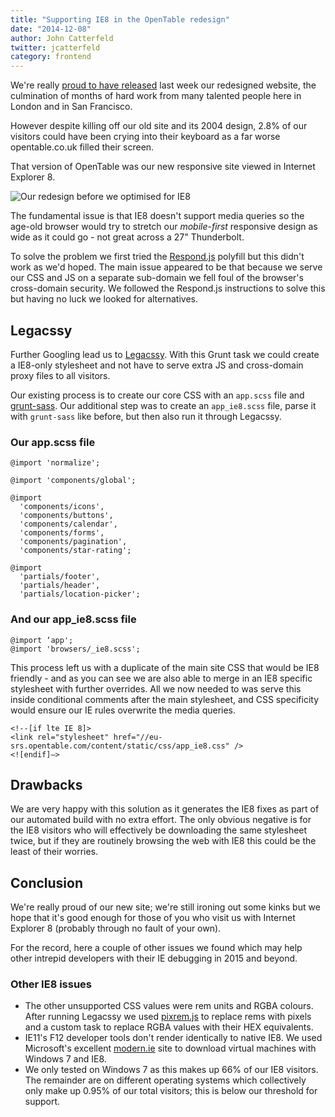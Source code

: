 ```yaml
---
title: "Supporting IE8 in the OpenTable redesign"
date: "2014-12-08"
author: John Catterfeld
twitter: jcatterfeld
category: frontend
---
```


We're really [proud to have released](http://blog.opentable.com/2014/opentables-website-re-designed-re-architected-re-imagined/) last week our redesigned website, the culmination of months of hard work from many talented people here in London and in San Francisco.

However despite killing off our old site and its 2004 design, 2.8% of our visitors could have been crying into their keyboard as a far worse opentable.co.uk filled their screen.

That version of OpenTable was our new responsive site viewed in Internet Explorer 8.

![Our redesign before we optimised for IE8](/images/posts/redesign-ie8.png)

The fundamental issue is that IE8 doesn't support media queries so the age-old browser would try to stretch our _mobile-first_ responsive design as wide as it could go - not great across a 27" Thunderbolt.

To solve the problem we first tried the [Respond.js](https://github.com/scottjehl/Respond) polyfill but this didn't work as we'd hoped. The main issue appeared to be that because we serve our CSS and JS on a separate sub-domain we fell foul of the browser's cross-domain security. We followed the Respond.js instructions to solve this but having no luck we looked for alternatives.

## Legacssy

Further Googling lead us to [Legacssy](https://github.com/robinpokorny/grunt-legacssy). With this Grunt task we could create a IE8-only stylesheet and not have to serve extra JS and cross-domain proxy files to all visitors.

Our existing process is to create our core CSS with an `app.scss` file and [grunt-sass](https://github.com/sindresorhus/grunt-sass). Our additional step was to create an `app_ie8.scss` file, parse it with `grunt-sass` like before, but then also run it through Legacssy.

### Our app.scss file

    @import 'normalize';

    @import 'components/global';

    @import
      'components/icons',
      'components/buttons',
      'components/calendar',
      'components/forms',
      'components/pagination',
      'components/star-rating';

    @import
      'partials/footer',
      'partials/header',
      'partials/location-picker';

### And our app_ie8.scss file

    @import ‘app';
    @import 'browsers/_ie8.scss';

This process left us with a duplicate of the main site CSS that would be IE8 friendly - and as you can see we are also able to merge in an IE8 specific stylesheet with further overrides. All we now needed to was serve this inside conditional comments after the main stylesheet, and CSS specificity would ensure our IE rules overwrite the media queries.

```
<!--[if lte IE 8]>
<link rel="stylesheet" href="//eu-srs.opentable.com/content/static/css/app_ie8.css" />
<![endif]—>
```

## Drawbacks

We are very happy with this solution as it generates the IE8 fixes as part of our automated build with no extra effort. The only obvious negative is for the IE8 visitors who will effectively be downloading the same stylesheet twice, but if they are routinely browsing the web with IE8 this could be the least of their worries.

## Conclusion

We're really proud of our new site; we're still ironing out some kinks but we hope that it's good enough for those of you who visit us with Internet Explorer 8 (probably through no fault of your own).

For the record, here a couple of other issues we found which may help other intrepid developers with their IE debugging in 2015 and beyond.

### Other IE8 issues

- The other unsupported CSS values were rem units and RGBA colours. After running Legacssy we used [pixrem.js](https://github.com/robwierzbowski/grunt-pixrem) to replace rems with pixels and a custom task to replace RGBA values with their HEX equivalents.
- IE11's F12 developer tools don't render identically to native IE8. We used Microsoft's excellent [modern.ie](http://www.modern.ie) site to download virtual machines with Windows 7 and IE8.
- We only tested on Windows 7 as this makes up 66% of our IE8 visitors. The remainder are on different operating systems which collectively only make up 0.95% of our total visitors; this is below our threshold for support.
